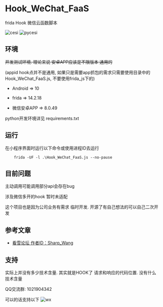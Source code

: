 # Hook_WeChat_FaaS
frida Hook 微信云函数脚本

![cesi](https://github.com/user-attachments/assets/99219d31-882f-4948-b124-09f7266c877c)
![pycesi](https://github.com/user-attachments/assets/2be95b69-2773-4165-a8c9-8b2cc23b32e6)


## 环境

~~开发测试环境. 理论来说 安卓APP应该是不限版本 通用的~~

(appid hook点并不是通用, 如果只是需要app抓包的需求只需要使用目录中的 Hook_WeChat_FaaS.js, 不要使用frida_js下的)

 - Android => 10

- frida => 14.2.18

- 微信安卓APP => 8.0.49

python开发环境详见 requirements.txt


## 运行


在小程序界面时运行以下命令或使用进程ID去运行
```
    frida -UF -l .\Hook_WeChat_FaaS.js --no-pause
```

## 目前问题

主动调用可能调用部分api会存在bug
  
涉及微信多开的hook 暂时未适配
  
这个项目也是因为公司业务有需求 临时开发. 开源了有自己想法的可以自己二次开发


## 参考文章

 - [看雪论坛 作者ID：Sharp_Wang](https://mp.weixin.qq.com/s/7yZzf4V-2fcn-jRwm4uO-w)

## 支持

实际上并没有多少技术含量. 其实就是HOOK了 请求和响应的代码位置. 没有什么技术含量

QQ交流群: 1021904342

可以的话支持以下
![wx](https://github.com/user-attachments/assets/a662b13e-d7b7-4130-b35b-cc1286e182b6)

